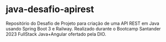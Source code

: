 # java-desafio-apirest

Repositório do Desafio de Projeto para criação de uma API REST em Java usando Spring Boot 3 e Railway. Realizado durante o Bootcamp Santander 2023 FullStack Java+Angular ofertado pela DIO.